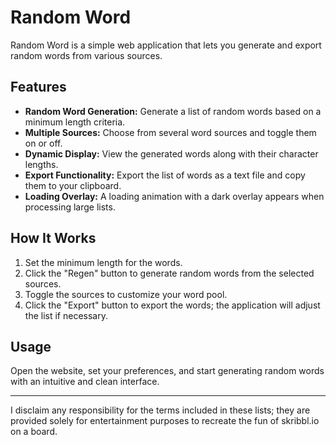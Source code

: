 # Random Word

Random Word is a simple web application that lets you generate and export random words from various sources.

## Features

- **Random Word Generation:** Generate a list of random words based on a minimum length criteria.
- **Multiple Sources:** Choose from several word sources and toggle them on or off.
- **Dynamic Display:** View the generated words along with their character lengths.
- **Export Functionality:** Export the list of words as a text file and copy them to your clipboard.
- **Loading Overlay:** A loading animation with a dark overlay appears when processing large lists.

## How It Works

1. Set the minimum length for the words.
2. Click the "Regen" button to generate random words from the selected sources.
3. Toggle the sources to customize your word pool.
4. Click the "Export" button to export the words; the application will adjust the list if necessary.

## Usage

Open the website, set your preferences, and start generating random words with an intuitive and clean interface.

---

I disclaim any responsibility for the terms included in these lists; they are provided solely for entertainment purposes to recreate the fun of skribbl.io on a board.
